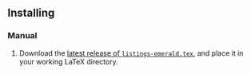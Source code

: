 ## Installing

### Manual

  1. Download the [latest release of `listings-emerald.tex`](https://github.com/emerald/modes/releases/download/v2019.0.0/listings-emerald.tex),
     and place it in your working LaTeX directory.
